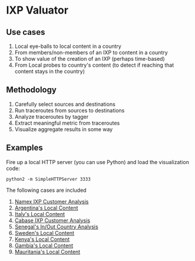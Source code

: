 # IXP Valuator

## Use cases

1. Local eye-balls to local content in a country
2. From members/non-members of an IXP to content in a country
3. To show value of the creation of an IXP (perhaps time-based)
4. From Local probes to country's content (to detect if reaching that content stays in the country)

## Methodology

1. Carefully select sources and destinations
2. Run traceroutes from sources to destinations
3. Analyze traceroutes by tagger
4. Extract meaningful metric from traceroutes
5. Visualize aggregate results in some way

## Examples

Fire up a local HTTP server (you can use Python) and load the
visualization code:

```
python2 -m SimpleHTTPServer 3333
```

The following cases are included

1. [Namex IXP Customer Analysis](http://localhost:3333/visualize.html?namex-aggregated.json)
2. [Argentina's Local Content](http://localhost:3333/visualize.html?argentina-content-aggregated.json)
3. [Italy's Local Content](http://localhost:3333/visualize.html?italy-content-aggregated.json)
4. [Cabase IXP Customer Analysis](http://localhost:3333/visualize.html?cabase-ixp-aggregated.json)
5. [Senegal's In/Out Country Analysis](http://localhost:3333/visualize.html?senegal-content-aggregated.json)
6. [Sweden's Local Content](http://localhost:3333/visualize.html?sweden-content-aggregated.json)
7. [Kenya's Local Content](http://localhost:3333/visualize.html?kenya-content-aggregated.json)
8. [Gambia's Local Content](http://localhost:3333/visualize.html?gambia-content-aggregated.json)
9. [Mauritania's Local Content](http://localhost:3333/visualize.html?mauritania-content-aggregated.json)

